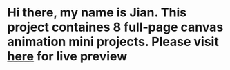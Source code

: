 # Hi there, my name is Jian. This project containes 8 full-page canvas animation mini projects. Please visit [here](https://jianqilu-1126.herokuapp.com/) for live preview
